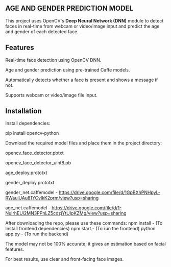 ## AGE AND GENDER PREDICTION MODEL

This project uses OpenCV's **Deep Neural Network (DNN)** module to detect faces in real-time from webcam or video/image input and predict the age and gender of each detected face.

## Features
Real-time face detection using OpenCV DNN.

Age and gender prediction using pre-trained Caffe models.

Automatically detects whether a face is present and shows a message if not.

Supports webcam or video/image file input.

## Installation

Install dependencies:

pip install opencv-python

Download the required model files and place them in the project directory:

opencv_face_detector.pbtxt

opencv_face_detector_uint8.pb

age_deploy.prototxt

gender_deploy.prototxt

gender_net.caffemodel - https://drive.google.com/file/d/1GpBXhPNHpyL-RWaulUAu81YCvlkK2prm/view?usp=sharing

age_net.caffemodel - https://drive.google.com/file/d/1-NulrhEUi2MN3PPnLZ5cdzjYtUIpKZMg/view?usp=sharing

After downloading the repo, please use these commands:
npm install - (To Install frontend dependencies)
npm start - (To run the frontend)
python app.py - (To run the backend)

The model may not be 100% accurate; it gives an estimation based on facial features.

For best results, use clear and front-facing face images.

